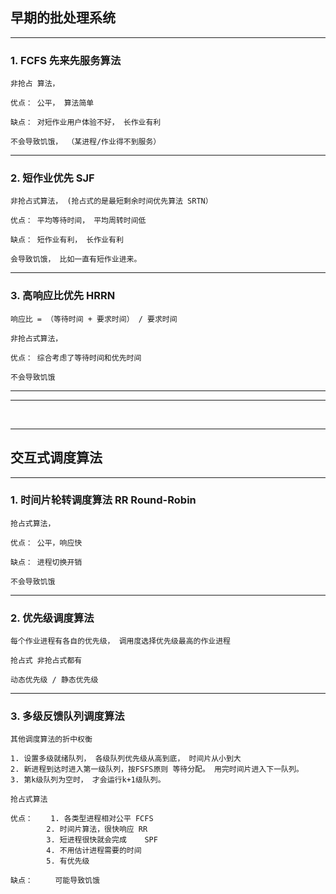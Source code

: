 ## 早期的批处理系统

------------
### 1. FCFS 先来先服务算法

    
    非抢占 算法， 
    
    优点： 公平， 算法简单
    
    缺点： 对短作业用户体验不好， 长作业有利

    不会导致饥饿， （某进程/作业得不到服务）

-----------

### 2. 短作业优先 SJF

    
    非抢占式算法， (抢占式的是最短剩余时间优先算法 SRTN）

    优点： 平均等待时间， 平均周转时间低

    缺点： 短作业有利， 长作业有利

    会导致饥饿， 比如一直有短作业进来。

-------------

### 3. 高响应比优先   HRRN

    响应比 = （等待时间 + 要求时间） / 要求时间

    非抢占式算法， 

    优点： 综合考虑了等待时间和优先时间

    不会导致饥饿

----------------------

---------------------

<br>

---------------------

## 交互式调度算法

--------------------

### 1. 时间片轮转调度算法 RR Round-Robin

    抢占式算法， 

    优点： 公平，响应快

    缺点： 进程切换开销

    不会导致饥饿

--------------------

### 2. 优先级调度算法

    每个作业进程有各自的优先级， 调用度选择优先级最高的作业进程

    抢占式 非抢占式都有

    动态优先级 / 静态优先级

---------------------

### 3. 多级反馈队列调度算法

    其他调度算法的折中权衡

    1. 设置多级就绪队列， 各级队列优先级从高到底， 时间片从小到大
    2. 新进程到达时进入第一级队列，按FSFS原则 等待分配。 用完时间片进入下一队列。
    3. 第k级队列为空时， 才会运行k+1级队列。

    抢占式算法

    优点：    1. 各类型进程相对公平 FCFS
            2. 时间片算法，很快响应 RR
            3. 短进程很快就会完成    SPF
            4. 不用估计进程需要的时间
            5. 有优先级

    缺点：     可能导致饥饿


